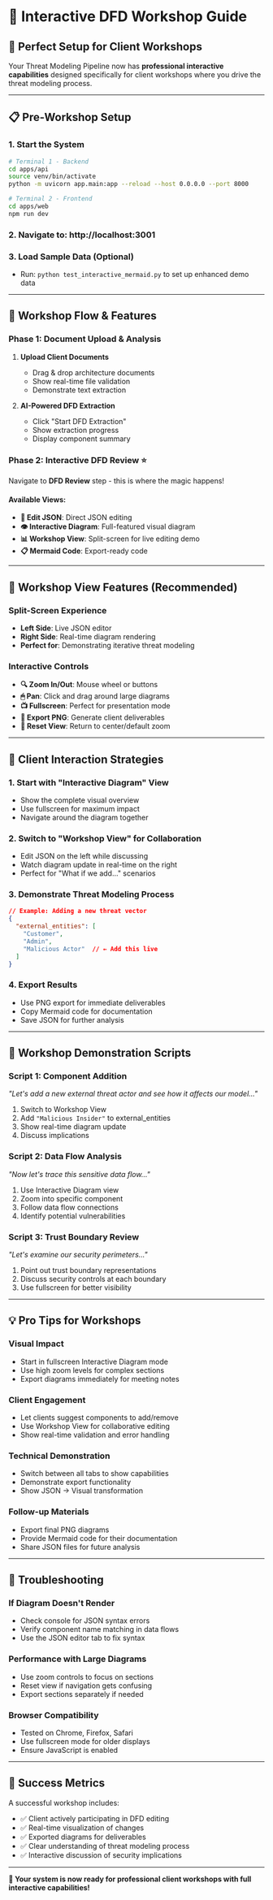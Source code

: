 # 🎯 Interactive DFD Workshop Guide

## 🚀 **Perfect Setup for Client Workshops**

Your Threat Modeling Pipeline now has **professional interactive capabilities** designed specifically for client workshops where you drive the threat modeling process.

---

## 📋 **Pre-Workshop Setup**

### 1. **Start the System**
```bash
# Terminal 1 - Backend
cd apps/api
source venv/bin/activate
python -m uvicorn app.main:app --reload --host 0.0.0.0 --port 8000

# Terminal 2 - Frontend  
cd apps/web
npm run dev
```

### 2. **Navigate to**: http://localhost:3001

### 3. **Load Sample Data** (Optional)
- Run: `python test_interactive_mermaid.py` to set up enhanced demo data

---

## 🎨 **Workshop Flow & Features**

### **Phase 1: Document Upload & Analysis**
1. **Upload Client Documents**
   - Drag & drop architecture documents
   - Show real-time file validation
   - Demonstrate text extraction

2. **AI-Powered DFD Extraction**
   - Click "Start DFD Extraction"
   - Show extraction progress
   - Display component summary

### **Phase 2: Interactive DFD Review** ⭐
Navigate to **DFD Review** step - this is where the magic happens!

#### **Available Views:**
- **📝 Edit JSON**: Direct JSON editing
- **👁 Interactive Diagram**: Full-featured visual diagram
- **📊 Workshop View**: Split-screen for live editing demo
- **📋 Mermaid Code**: Export-ready code

---

## 🎯 **Workshop View Features (Recommended)**

### **Split-Screen Experience**
- **Left Side**: Live JSON editor
- **Right Side**: Real-time diagram rendering
- **Perfect for**: Demonstrating iterative threat modeling

### **Interactive Controls**
- **🔍 Zoom In/Out**: Mouse wheel or buttons
- **🖱 Pan**: Click and drag around large diagrams  
- **📺 Fullscreen**: Perfect for presentation mode
- **💾 Export PNG**: Generate client deliverables
- **🔄 Reset View**: Return to center/default zoom

---

## 👥 **Client Interaction Strategies**

### **1. Start with "Interactive Diagram" View**
- Show the complete visual overview
- Use fullscreen for maximum impact
- Navigate around the diagram together

### **2. Switch to "Workshop View" for Collaboration**
- Edit JSON on the left while discussing
- Watch diagram update in real-time on the right
- Perfect for "What if we add..." scenarios

### **3. Demonstrate Threat Modeling Process**
```json
// Example: Adding a new threat vector
{
  "external_entities": [
    "Customer",
    "Admin", 
    "Malicious Actor"  // ← Add this live
  ]
}
```

### **4. Export Results**
- Use PNG export for immediate deliverables
- Copy Mermaid code for documentation
- Save JSON for further analysis

---

## 🎪 **Workshop Demonstration Scripts**

### **Script 1: Component Addition**
*"Let's add a new external threat actor and see how it affects our model..."*
1. Switch to Workshop View
2. Add `"Malicious Insider"` to external_entities
3. Show real-time diagram update
4. Discuss implications

### **Script 2: Data Flow Analysis**
*"Now let's trace this sensitive data flow..."*
1. Use Interactive Diagram view
2. Zoom into specific component
3. Follow data flow connections
4. Identify potential vulnerabilities

### **Script 3: Trust Boundary Review**
*"Let's examine our security perimeters..."*
1. Point out trust boundary representations
2. Discuss security controls at each boundary
3. Use fullscreen for better visibility

---

## 💡 **Pro Tips for Workshops**

### **Visual Impact**
- Start in fullscreen Interactive Diagram mode
- Use high zoom levels for complex sections
- Export diagrams immediately for meeting notes

### **Client Engagement**
- Let clients suggest components to add/remove
- Use Workshop View for collaborative editing
- Show real-time validation and error handling

### **Technical Demonstration**
- Switch between all tabs to show capabilities
- Demonstrate export functionality
- Show JSON → Visual transformation

### **Follow-up Materials**
- Export final PNG diagrams
- Provide Mermaid code for their documentation
- Share JSON files for future analysis

---

## 🚨 **Troubleshooting**

### **If Diagram Doesn't Render**
- Check console for JSON syntax errors
- Verify component name matching in data flows
- Use the JSON editor tab to fix syntax

### **Performance with Large Diagrams**
- Use zoom controls to focus on sections
- Reset view if navigation gets confusing
- Export sections separately if needed

### **Browser Compatibility**
- Tested on Chrome, Firefox, Safari
- Use fullscreen mode for older displays
- Ensure JavaScript is enabled

---

## 🎯 **Success Metrics**

A successful workshop includes:
- ✅ Client actively participating in DFD editing
- ✅ Real-time visualization of changes
- ✅ Exported diagrams for deliverables
- ✅ Clear understanding of threat modeling process
- ✅ Interactive discussion of security implications

---

**🚀 Your system is now ready for professional client workshops with full interactive capabilities!**